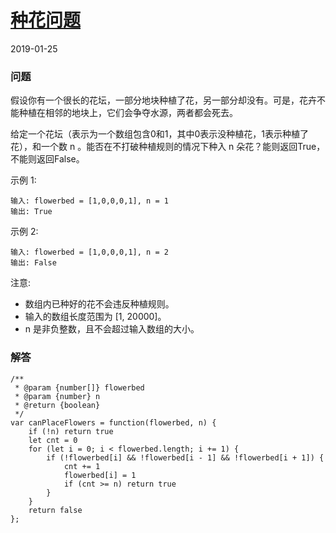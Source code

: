 # [种花问题](https://leetcode-cn.com/problems/can-place-flowers)
2019-01-25
### 问题

假设你有一个很长的花坛，一部分地块种植了花，另一部分却没有。可是，花卉不能种植在相邻的地块上，它们会争夺水源，两者都会死去。

给定一个花坛（表示为一个数组包含0和1，其中0表示没种植花，1表示种植了花），和一个数 n 。能否在不打破种植规则的情况下种入 n 朵花？能则返回True，不能则返回False。

示例 1:

```
输入: flowerbed = [1,0,0,0,1], n = 1
输出: True
```
示例 2:

```
输入: flowerbed = [1,0,0,0,1], n = 2
输出: False
```
注意:

* 数组内已种好的花不会违反种植规则。
* 输入的数组长度范围为 [1, 20000]。
* n 是非负整数，且不会超过输入数组的大小。


### 解答

```
/**
 * @param {number[]} flowerbed
 * @param {number} n
 * @return {boolean}
 */
var canPlaceFlowers = function(flowerbed, n) {
    if (!n) return true
    let cnt = 0
    for (let i = 0; i < flowerbed.length; i += 1) {
        if (!flowerbed[i] && !flowerbed[i - 1] && !flowerbed[i + 1]) {
            cnt += 1
            flowerbed[i] = 1
            if (cnt >= n) return true
        }
    }
    return false
};
```